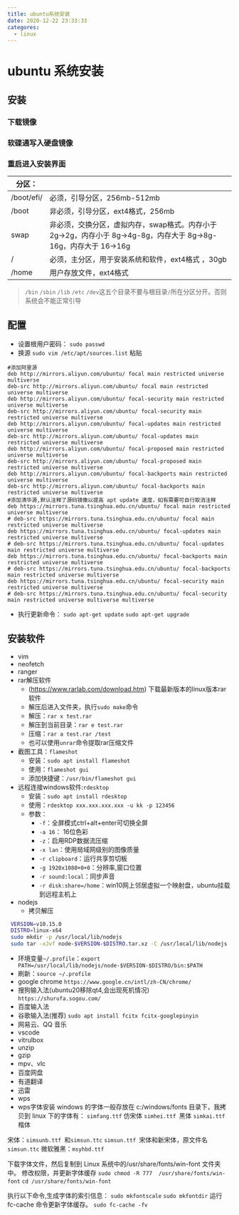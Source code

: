 ```yaml
---
title: ubuntu系统安装
date: 2020-12-22 23:33:33
categores:
  - linux
---
```


# ubuntu 系统安装

## 安装

### 下载镜像

### 软碟通写入硬盘镜像

### 重启进入安装界面

| 分区：     |                                                                                      |
| ---------- | ------------------------------------------------------------------------------------ |
| /boot/efi/ | 必须，引导分区，256mb-512mb                                                          |
| /boot      | 非必须，引导分区，ext4格式，256mb                                                                         |
| swap       | 非必须，交换分区，虚拟内存，swap格式。内存小于 2g->2g，内存小于 8g->4g-8g，内存大于 8g->8g-16g，内存大于 16->16g |
| /          | 必须，主分区，用于安装系统和软件，ext4格式 ，30gb                                                                       |
| /home      | 用户存放文件，ext4格式                                                                         |

>`/bin` `/sbin`  `/lib` `/etc` `/dev`这五个目录不要与根目录`/`所在分区分开。否则系统会不能正常引导

## 配置

- 设置根用户密码：
  `sudo passwd`
- 换源
  `sudo vim /etc/apt/sources.list`
  粘贴

```
#添加阿里源
deb http://mirrors.aliyun.com/ubuntu/ focal main restricted universe multiverse
deb-src http://mirrors.aliyun.com/ubuntu/ focal main restricted universe multiverse
deb http://mirrors.aliyun.com/ubuntu/ focal-security main restricted universe multiverse
deb-src http://mirrors.aliyun.com/ubuntu/ focal-security main restricted universe multiverse
deb http://mirrors.aliyun.com/ubuntu/ focal-updates main restricted universe multiverse
deb-src http://mirrors.aliyun.com/ubuntu/ focal-updates main restricted universe multiverse
deb http://mirrors.aliyun.com/ubuntu/ focal-proposed main restricted universe multiverse
deb-src http://mirrors.aliyun.com/ubuntu/ focal-proposed main restricted universe multiverse
deb http://mirrors.aliyun.com/ubuntu/ focal-backports main restricted universe multiverse
deb-src http://mirrors.aliyun.com/ubuntu/ focal-backports main restricted universe multiverse
#添加清华源,默认注释了源码镜像以提高 apt update 速度，如有需要可自行取消注释
deb https://mirrors.tuna.tsinghua.edu.cn/ubuntu/ focal main restricted universe multiverse
# deb-src https://mirrors.tuna.tsinghua.edu.cn/ubuntu/ focal main restricted universe multiverse
deb https://mirrors.tuna.tsinghua.edu.cn/ubuntu/ focal-updates main restricted universe multiverse
# deb-src https://mirrors.tuna.tsinghua.edu.cn/ubuntu/ focal-updates main restricted universe multiverse
deb https://mirrors.tuna.tsinghua.edu.cn/ubuntu/ focal-backports main restricted universe multiverse
# deb-src https://mirrors.tuna.tsinghua.edu.cn/ubuntu/ focal-backports main restricted universe multiverse
deb https://mirrors.tuna.tsinghua.edu.cn/ubuntu/ focal-security main restricted universe multiverse
# deb-src https://mirrors.tuna.tsinghua.edu.cn/ubuntu/ focal-security main restricted universe multiverse multiverse
```

- 执行更新命令：
  `sudo apt-get update`
  `sudo apt-get upgrade`

## 安装软件

- vim
- neofetch
- ranger
- rar解压软件
   - (https://www.rarlab.com/download.htm) 下载最新版本的linux版本rar软件
   - 解压后进入文件夹，执行`sudo make`命令
   - 解压：`rar x test.rar`
   - 解压到当前目录：`rar e test.rar`
   - 压缩：`rar a test.rar /test`
   - 也可以使用`unrar`命令提取rar压缩文件
- 截图工具：`flameshot`
   - 安装：`sudo apt install flameshot`
   - 使用：`flameshot gui`
   - 添加快捷键：`/usr/bin/flameshot gui`
- 远程连接windows软件:`rdesktop`
   - 安装：`sudo apt install rdesktop`
   - 使用：`rdesktop xxx.xxx.xxx.xxx -u kk -p 123456`
   - 参数：
      - `-f`：全屏模式ctrl+alt+enter可切换全屏
      - `-a 16`： 16位色彩
      - `-z`：启用RDP数据流压缩
      - `-x lan`：使用局域网级别的图像质量
      - `-r clipboard`：运行共享剪切板
      - `-g 1920x1080+0+0`：分辨率,窗口位置
      - `-r sound:local`：同步声音
      - `-r disk:share=/home`：win10网上邻居虚拟一个映射盘，ubuntu挂载到远程主机上
- nodejs
   -  拷贝解压
```bash
 VERSION=v10.15.0
 DISTRO=linux-x64
 sudo mkdir -p /usr/local/lib/nodejs
 sudo tar -xJvf node-$VERSION-$DISTRO.tar.xz -C /usr/local/lib/nodejs 
```
   - 环境变量`~/.profile`：`export PATH=/usr/local/lib/nodejs/node-$VERSION-$DISTRO/bin:$PATH`
   - 刷新：`source ~/.profile`
- google chrome
`https://www.google.cn/intl/zh-CN/chrome/`
- 搜狗输入法(ubuntu20移除qt4,会出现死机情况)
`https://shurufa.sogou.com/`
- 百度输入法
- 谷歌输入法(推荐)
`sudo apt install fcitx fcitx-googlepinyin`
- 网易云、QQ 音乐
- vscode
- vitrulbox
- unzip
- gzip
- mpv、vlc
- 百度网盘
- 有道翻译
- 迅雷
- wps
- wps字体安装
  windows 的字体一般存放在 c:/windows/fonts 目录下，我拷贝到 linux 下的字体有：
  `simfang.ttf` 仿宋体
  `simhei.ttf `黑体
  `simkai.ttf `楷体

宋体：`simsunb.ttf `和`simsun.ttc`
`simsun.ttf `宋体和新宋体，原文件名`simsun.ttc`
微软雅黑：`msyhbd.ttf`

下载字体文件，然后复制到 Linux 系统中的/usr/share/fonts/win-font 文件夹中。
修改权限，并更新字体缓存
`sudo chmod -R 777  /usr/share/fonts/win-font`
`cd /usr/share/fonts/win-font`

执行以下命令,生成字体的索引信息：
`sudo mkfontscale`
`sudo mkfontdir`
运行 fc-cache 命令更新字体缓存。
`sudo fc-cache -fv`
